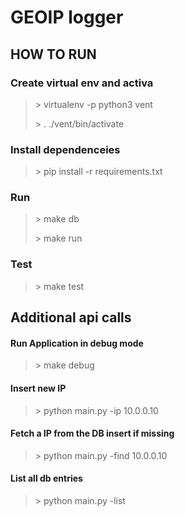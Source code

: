 # GEOIP logger
## HOW TO RUN
### Create virtual env and activa
> \> virtualenv -p python3 vent
> 
> \> . ./vent/bin/activate
### Install dependenceies
> \> pip install -r requirements.txt
### Run
> \> make db
>
> \> make run

### Test
> \> make test
## Additional api calls
#### Run Application in debug mode
> \> make debug 
#### Insert new IP
> \> python main.py -ip 10.0.0.10
#### Fetch a IP from the DB insert if missing
> \> python main.py -find 10.0.0.10 
#### List all db entries
> \> python main.py -list
